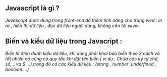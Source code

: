 ## Javascript là gì  ?
*Javascript được dùng  trong  front-end để thêm tính năng cho trang wed : in ra , hiển thị dữ liệu , đọc dữ liệu người dùng, không cần tới sever.*
## Biến và kiểu dữ liệu trong  Javacript  :
*Biến là định danh kiểu dữ liệu,
khi dùng phải khai báo biến theo 2 cách và tất nhiên nó cũng có quy tắc khi đặt tên biến ( ví dụ : Chứa các ký tự chữ, số, _ và $  ...).trong đó
có các kiểu dữ liệu : (string , number ,underfined , boolean....)*

